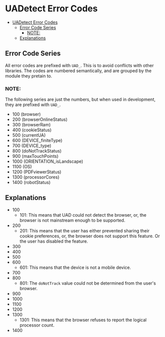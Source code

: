 # UADetect Error Codes

- [UADetect Error Codes](#uadetect-error-codes)
  - [Error Code Series](#error-code-series)
    - [NOTE:](#note)
  - [Explanations](#explanations)

## Error Code Series

All error codes are prefixed with `UAD_`. This is to avoid conflicts with other libraries.
The codes are numbered semantically, and are grouped by the module they pretain to.

### NOTE:
The following series are just the numbers, but when used in development, they are prefixed with `UAD_`.

- 100 (browser)
- 200 (browserOnlineStatus)
- 300 (browserRam)
- 400 (cookieStatus)
- 500 (currentUA)
- 600 (DEVICE_finiteType)
- 700 (DEVICE_type)
- 800 (doNotTrackStatus)
- 900 (maxTouchPoints)
- 1000 (ORIENTATION_isLandscape)
- 1100 (OS)
- 1200 (PDFviewerStatus)
- 1300 (processorCores)
- 1400 (robotStatus)

## Explanations

- 100
  - 101: This means that UAD could not detect the browser, or, the browser is not mainstream enough to be supported.
- 200
  - 201: This means that the user has either prevented sharing their cookie preferences, or, the browser does not support this feature. Or the user has disabled the feature.
- 300
- 400
- 500
- 600
  - 601: This means that the device is not a mobile device.
- 700
- 800
  - 801: The `doNotTrack` value could not be determined from the user's browser.
- 900
- 1000
- 1100
- 1200
- 1300
  - 1301: This means that the browser refuses to report the logical processor count.
- 1400